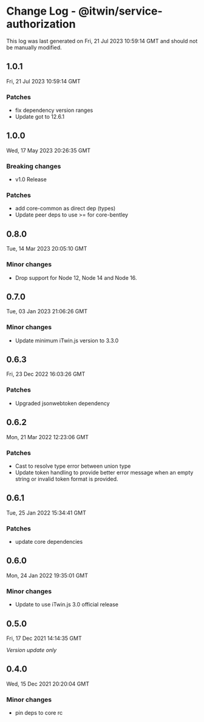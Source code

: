 # Change Log - @itwin/service-authorization

This log was last generated on Fri, 21 Jul 2023 10:59:14 GMT and should not be manually modified.

## 1.0.1
Fri, 21 Jul 2023 10:59:14 GMT

### Patches

- fix dependency version ranges
- Update got to 12.6.1

## 1.0.0
Wed, 17 May 2023 20:26:35 GMT

### Breaking changes

- v1.0 Release

### Patches

- add core-common as direct dep (types)
- Update peer deps to use >= for core-bentley

## 0.8.0
Tue, 14 Mar 2023 20:05:10 GMT

### Minor changes

- Drop support for Node 12, Node 14 and Node 16.

## 0.7.0
Tue, 03 Jan 2023 21:06:26 GMT

### Minor changes

- Update minimum iTwin.js version to 3.3.0

## 0.6.3
Fri, 23 Dec 2022 16:03:26 GMT

### Patches

- Upgraded jsonwebtoken dependency

## 0.6.2
Mon, 21 Mar 2022 12:23:06 GMT

### Patches

- Cast to resolve type error between union type
- Update token handling to provide better error message when an empty string or invalid token format is provided.

## 0.6.1
Tue, 25 Jan 2022 15:34:41 GMT

### Patches

- update core dependencies

## 0.6.0
Mon, 24 Jan 2022 19:35:01 GMT

### Minor changes

- Update to use iTwin.js 3.0 official release

## 0.5.0
Fri, 17 Dec 2021 14:14:35 GMT

_Version update only_

## 0.4.0
Wed, 15 Dec 2021 20:20:04 GMT

### Minor changes

- pin deps to core rc

